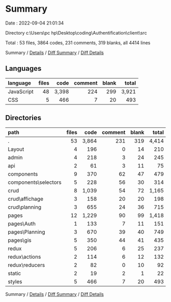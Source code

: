 # Summary

Date : 2022-09-04 21:01:34

Directory c:\\Users\\pc hp\\Desktop\\coding\\Authentification\\client\\src

Total : 53 files,  3864 codes, 231 comments, 319 blanks, all 4414 lines

Summary / [Details](details.md) / [Diff Summary](diff.md) / [Diff Details](diff-details.md)

## Languages
| language | files | code | comment | blank | total |
| :--- | ---: | ---: | ---: | ---: | ---: |
| JavaScript | 48 | 3,398 | 224 | 299 | 3,921 |
| CSS | 5 | 466 | 7 | 20 | 493 |

## Directories
| path | files | code | comment | blank | total |
| :--- | ---: | ---: | ---: | ---: | ---: |
| . | 53 | 3,864 | 231 | 319 | 4,414 |
| Layout | 4 | 196 | 0 | 14 | 210 |
| admin | 4 | 218 | 3 | 24 | 245 |
| api | 2 | 61 | 3 | 11 | 75 |
| components | 9 | 370 | 62 | 47 | 479 |
| components\\selectors | 5 | 228 | 56 | 30 | 314 |
| crud | 8 | 1,039 | 54 | 72 | 1,165 |
| crud\\affichage | 3 | 158 | 20 | 20 | 198 |
| crud\\planning | 3 | 655 | 24 | 36 | 715 |
| pages | 12 | 1,229 | 90 | 99 | 1,418 |
| pages\\Auth | 1 | 133 | 7 | 11 | 151 |
| pages\\Planning | 3 | 670 | 39 | 40 | 749 |
| pages\\gis | 5 | 350 | 44 | 41 | 435 |
| redux | 5 | 206 | 6 | 25 | 237 |
| redux\\actions | 2 | 114 | 6 | 12 | 132 |
| redux\\reducers | 2 | 82 | 0 | 10 | 92 |
| static | 2 | 19 | 2 | 1 | 22 |
| styles | 5 | 466 | 7 | 20 | 493 |

Summary / [Details](details.md) / [Diff Summary](diff.md) / [Diff Details](diff-details.md)